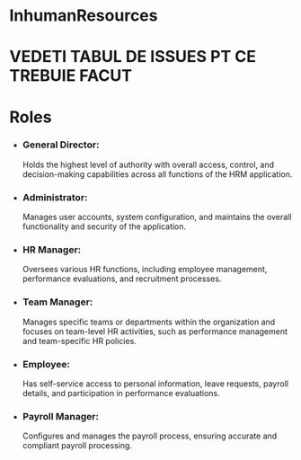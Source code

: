 # InhumanResources
# VEDETI TABUL DE ISSUES PT CE TREBUIE FACUT

# Roles

* ### General Director: 
    Holds the highest level of authority with overall access, control, and decision-making capabilities across all functions of the HRM application.

* ### Administrator: 
    Manages user accounts, system configuration, and maintains the overall functionality and security of the application.

* ### HR Manager:   
    Oversees various HR functions, including employee management, performance evaluations, and recruitment processes.

* ### Team Manager:
    Manages specific teams or departments within the organization and focuses on team-level HR activities, such as performance management and team-specific HR policies.

* ### Employee:
    Has self-service access to personal information, leave requests, payroll details, and participation in performance evaluations.

* ### Payroll Manager: 
    Configures and manages the payroll process, ensuring accurate and compliant payroll processing.